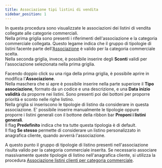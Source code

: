 ```yaml
---
title: Associazione tipi listini di vendita
sidebar_position: 1
---
```


In questa procedura sono visualizzate le associazioni dei listini di vendita collegate alle categorie commerciali.     
Nella prima griglia sono presenti i riferimenti dell'associazione e la categoria commerciale collegata. Questo legame indica che il gruppo di tipologie di listini facente parte dell'[Associazione](/docs/sales/sales-price-list/procedures/category-association) è valido per la categoria commerciale scelta.      
Nella seconda griglia, invece, è possibile inserire degli **Sconti** validi per l'associazione selezionata nella prima griglia.         

Facendo doppio click su una riga della prima griglia, è possibile aprire in modifica l'**Associazione**.      
Nella maschera che si apre è possibile inserire nella parte superiore il **Tipo associazione**, formato da un codice e una descrizione, e una **Data inizio validità** da proporre nei listini. Sono presenti poi dei bottoni per proporre priorità e sconto nelle righe listino.       
Nella griglia si inseriscono le tipologie di listino da considerare in questa associazione. E' possibile inserire manualmente le tipologie oppure proporre i listini generali con il bottone della ribbon bar **Proponi i listini generali**.      
Il flag **Predefinito** indica che tra tutte questa tipologia è di default.     
Il flag **Se stesso** permette di considerare un listino personalizzato in anagrafica cliente, quando avverrà l'associazione.     

A questo punto il gruppo di tipologie di listino presenti nell'associazione risulta valido per la categoria commerciale inserita.
Se necessario associare massivamente queste tipologie di listino nell'anagrafica cliente, si utilizza la procedura [Associazione listini clienti per categoria commerciale](/docs/sales/sales-price-list/procedures/category-association).